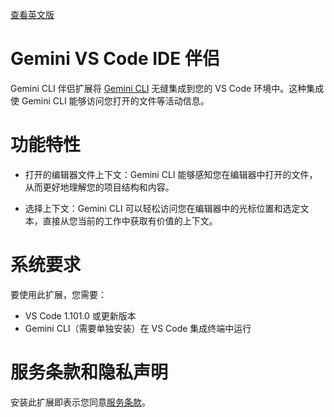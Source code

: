 [查看英文版](https://github.com/google-gemini/gemini-cli/blob/main/packages/vscode-ide-companion/README.md)

# Gemini VS Code IDE 伴侣

Gemini CLI 伴侣扩展将 [Gemini CLI](https://github.com/google-gemini/gemini-cli) 无缝集成到您的 VS Code 环境中。这种集成使 Gemini CLI 能够访问您打开的文件等活动信息。

# 功能特性

- 打开的编辑器文件上下文：Gemini CLI 能够感知您在编辑器中打开的文件，从而更好地理解您的项目结构和内容。

- 选择上下文：Gemini CLI 可以轻松访问您在编辑器中的光标位置和选定文本，直接从您当前的工作中获取有价值的上下文。

# 系统要求

要使用此扩展，您需要：

- VS Code 1.101.0 或更新版本
- Gemini CLI（需要单独安装）在 VS Code 集成终端中运行

# 服务条款和隐私声明

安装此扩展即表示您同意[服务条款](https://github.com/google-gemini/gemini-cli/blob/main/docs/tos-privacy.md)。